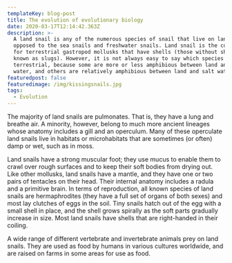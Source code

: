 ```yaml
---
templateKey: blog-post
title: The evolution of evolutionary biology
date: 2020-03-17T12:14:42.363Z
description: >-
  A land snail is any of the numerous species of snail that live on land, as
  opposed to the sea snails and freshwater snails. Land snail is the common name
  for terrestrial gastropod mollusks that have shells (those without shells are
  known as slugs). However, it is not always easy to say which species are
  terrestrial, because some are more or less amphibious between land and fresh
  water, and others are relatively amphibious between land and salt water.
featuredpost: false
featuredimage: /img/kissingsnails.jpg
tags:
  - Evolution
---
```

The majority of land snails are pulmonates. That is, they have a lung and breathe air. A minority, however, belong to much more ancient lineages whose anatomy includes a gill and an operculum. Many of these operculate land snails live in habitats or microhabitats that are sometimes (or often) damp or wet, such as in moss.

Land snails have a strong muscular foot; they use mucus to enable them to crawl over rough surfaces and to keep their soft bodies from drying out. Like other mollusks, land snails have a mantle, and they have one or two pairs of tentacles on their head. Their internal anatomy includes a radula and a primitive brain. In terms of reproduction, all known species of land snails are hermaphrodites (they have a full set of organs of both sexes) and most lay clutches of eggs in the soil. Tiny snails hatch out of the egg with a small shell in place, and the shell grows spirally as the soft parts gradually increase in size. Most land snails have shells that are right-handed in their coiling.

A wide range of different vertebrate and invertebrate animals prey on land snails. They are used as food by humans in various cultures worldwide, and are raised on farms in some areas for use as food.